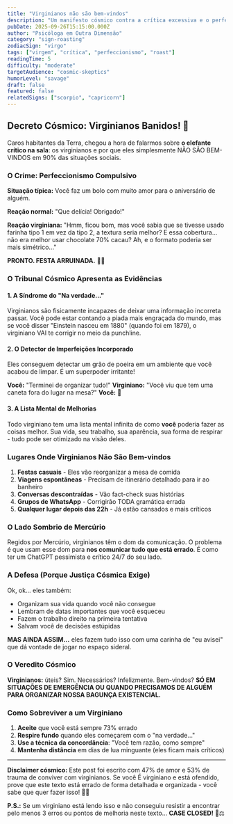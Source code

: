 ```yaml
---
title: "Virginianos não são bem-vindos"
description: "Um manifesto cósmico contra a crítica excessiva e o perfeccionismo tóxico"
pubDate: 2025-09-26T15:15:00.000Z
author: "Psicóloga em Outra Dimensão"
category: "sign-roasting"
zodiacSign: "virgo"
tags: ["virgem", "crítica", "perfeccionismo", "roast"]
readingTime: 5
difficulty: "moderate"
targetAudience: "cosmic-skeptics"
humorLevel: "savage"
draft: false
featured: false
relatedSigns: ["scorpio", "capricorn"]
---
```


## Decreto Cósmico: Virginianos Banidos! 🚫

Caros habitantes da Terra, chegou a hora de falarmos sobre **o elefante crítico na sala**: os virginianos e por que eles simplesmente NÃO SÃO BEM-VINDOS em 90% das situações sociais.

### O Crime: Perfeccionismo Compulsivo

**Situação típica:** Você faz um bolo com muito amor para o aniversário de alguém.

**Reação normal:** "Que delícia! Obrigado!"

**Reação virginiana:** "Hmm, ficou bom, mas você sabia que se tivesse usado farinha tipo 1 em vez da tipo 2, a textura seria melhor? E essa cobertura... não era melhor usar chocolate 70% cacau? Ah, e o formato poderia ser mais simétrico..."

**PRONTO. FESTA ARRUINADA.** 🎂💥

### O Tribunal Cósmico Apresenta as Evidências

#### 1. A Síndrome do "Na verdade..."
Virginianos são fisicamente incapazes de deixar uma informação incorreta passar. Você pode estar contando a piada mais engraçada do mundo, mas se você disser "Einstein nasceu em 1880" (quando foi em 1879), o virginiano VAI te corrigir no meio da punchline.

#### 2. O Detector de Imperfeições Incorporado
Eles conseguem detectar um grão de poeira em um ambiente que você acabou de limpar. É um superpoder irritante!

**Você:** "Terminei de organizar tudo!"
**Virginiano:** "Você viu que tem uma caneta fora do lugar na mesa?"
**Você:** 😤

#### 3. A Lista Mental de Melhorias
Todo virginiano tem uma lista mental infinita de como **você** poderia fazer as coisas melhor. Sua vida, seu trabalho, sua aparência, sua forma de respirar - tudo pode ser otimizado na visão deles.

### Lugares Onde Virginianos Não São Bem-vindos

1. **Festas casuais** - Eles vão reorganizar a mesa de comida
2. **Viagens espontâneas** - Precisam de itinerário detalhado para ir ao banheiro
3. **Conversas descontraídas** - Vão fact-check suas histórias
4. **Grupos de WhatsApp** - Corrigirão TODA gramática errada
5. **Qualquer lugar depois das 22h** - Já estão cansados e mais críticos

### O Lado Sombrio de Mercúrio

Regidos por Mercúrio, virginianos têm o dom da comunicação. O problema é que usam esse dom para **nos comunicar tudo que está errado**. É como ter um ChatGPT pessimista e crítico 24/7 do seu lado.

### A Defesa (Porque Justiça Cósmica Exige)

Ok, ok... eles também:
- Organizam sua vida quando você não consegue
- Lembram de datas importantes que você esqueceu
- Fazem o trabalho direito na primeira tentativa
- Salvam você de decisões estúpidas

**MAS AINDA ASSIM...** eles fazem tudo isso com uma carinha de "eu avisei" que dá vontade de jogar no espaço sideral.

### O Veredito Cósmico

**Virginianos:** úteis? Sim. Necessários? Infelizmente. Bem-vindos? **SÓ EM SITUAÇÕES DE EMERGÊNCIA OU QUANDO PRECISAMOS DE ALGUÉM PARA ORGANIZAR NOSSA BAGUNÇA EXISTENCIAL.**

### Como Sobreviver a um Virginiano

1. **Aceite** que você está sempre 73% errado
2. **Respire fundo** quando eles começarem com o "na verdade..."
3. **Use a técnica da concordância**: "Você tem razão, como sempre"
4. **Mantenha distância** em dias de lua minguante (eles ficam mais críticos)

---

**Disclaimer cósmico:** Este post foi escrito com 47% de amor e 53% de trauma de conviver com virginianos. Se você É virginiano e está ofendido, prove que este texto está errado de forma detalhada e organizada - você sabe que quer fazer isso! 📝✨

**P.S.:** Se um virginiano está lendo isso e não conseguiu resistir a encontrar pelo menos 3 erros ou pontos de melhoria neste texto... **CASE CLOSED!** 🔨⚖️